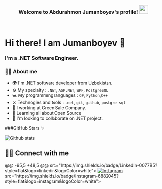 
<h3 align="center">
  Welcome to Abdurahmon Jumanboyev's profile!
    <img src="https://media.giphy.com/media/hvRJCLFzcasrR4ia7z/giphy.gif" width="28">
</h3>
<br/>

# Hi there! I am Jumanboyev 👋

### I'm a .NET Software Engineer.

### 👨‍💻 About me

- 🌍 I'm .NET software developer from Uzbekistan.
- ⚙️ My specialty : `.NET`, `ASP.NET`, `WPF`, `PostgreSQL`
- 💻 My programming languages : `C#`, `Python`,`C++`
- ⚔️ Technogies and tools : `.net`, `git`, `github`, `postgre sql`
- 🔭 I working at Green Sale Company.
- 🌱 Learning all about Open Source
- 👯 I'm looking to collaborate on .NET project.

###GitHub Stars ✨

  ![Github stats](https://github-readme-stats.vercel.app/api?username=jumanboyev&show_icons=true&theme=dark)
  
## 🙋‍♂️ Connect with me

<p>
@@ -95,5 +48,5 @@
             src="https://img.shields.io/badge/LinkedIn-0077B5?style=flat&logo=linkedin&logoColor=white"></a>
    <a href="https://https://www.instagram.com/normadjongofforov/">
        <img alt="Instagram"
             src="https://img.shields.io/badge/Instagram-100000?style=flat&logo=instagram&logoColor=white"></a>
             src="https://img.shields.io/badge/Instagram-6882045?style=flat&logo=instagram&logoColor=white"></a>
</p>
